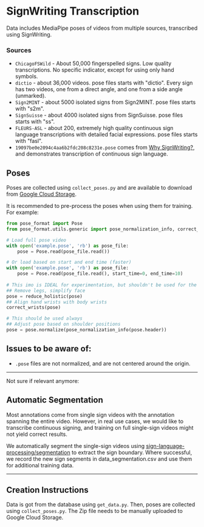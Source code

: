 # SignWriting Transcription

Data includes MediaPipe poses of videos from multiple sources, transcribed using SignWriting.

### Sources

- `ChicagoFSWild` - About 50,000 fingerspelled signs. Low quality transcriptions. No specific indicator, except for using only hand symbols.
- `dictio` - about 36,000 videos. pose files starts with "dictio". Every sign has two videos, one from a direct angle, and one from a side angle (unmarked).
- `Sign2MINT` - about 5000 isolated signs from Sign2MINT. pose files starts with "s2m".
- `SignSuisse` - about 4000 isolated signs from SignSuisse. pose files starts with "ss".
- `FLEURS-ASL` - about 200, extremely high quality continuous sign language transcriptions with detailed facial expressions. pose files starts with "fasl".
- `19097be0e2094c4aa6b2fdc208c8231e.pose` comes from [Why SignWriting?](https://www.youtube.com/watch?v=Mtl7dmyHgJU), and demonstrates transcription of continuous sign language.

## Poses

Poses are collected using `collect_poses.py` and are available to download from [Google Cloud Storage](https://firebasestorage.googleapis.com/v0/b/sign-language-datasets/o/poses%2Fholistic%2Ftranscription.zip?alt=media).

It is recommended to pre-process the poses when using them for training. For example:
```python
from pose_format import Pose
from pose_format.utils.generic import pose_normalization_info, correct_wrists, reduce_holistic

# Load full pose video
with open('example.pose', 'rb') as pose_file:
    pose = Pose.read(pose_file.read())

# Or load based on start and end time (faster)
with open('example.pose', 'rb') as pose_file:
    pose = Pose.read(pose_file.read(), start_time=0, end_time=10)
    
# This imo is IDEAL for experimentation, but shouldn't be used for the final model
## Remove legs, simplify face
pose = reduce_holistic(pose)
## Align hand wrists with body wrists
correct_wrists(pose)

# This should be used always
## Adjust pose based on shoulder positions
pose = pose.normalize(pose_normalization_info(pose.header))
```

## Issues to be aware of:

- `.pose` files are not normalized, and are not centered around the origin.

----

Not sure if relevant anymore:

## Automatic Segmentation

Most annotations come from single sign videos with the annotation spanning the entire video. 
However, in real use cases, we would like to transcribe continuous signing, and training on full single-sign videos might not yield correct results.

We automatically segment the single-sign videos using [sign-language-processing/segmentation](https://github.com/sign-language-processing/segmentation)
to extract the sign boundary. Where successful, we record the new sign segments in data_segmentation.csv and use them for additional training data.


---

## Creation Instructions

Data is got from the database using `get_data.py`.
Then, poses are collected using `collect_poses.py`.
The Zip file needs to be manually uploaded to Google Cloud Storage.